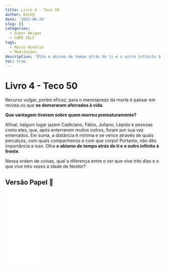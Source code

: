 ```yaml
---
title: Livro 4 - Teco 50
author: Keik@
date: '2022-06-24'
slug: []
categories:
  - Super Amigos
  - CORE SELF
tags:
  - Marco Aurélio
  - Meditações
description: 'Olha o abismo de tempo atrás de ti e o outro infinito à frente'
toc: true
---
```


# Livro 4 - Teco 50

Recurso vulgar, porém eficaz, para o menosprezo da morte é passar em revista os que **se demoraram aferrados à vida**. 

**Que vantagem tiveram sobre quem morreu prematuramente?** 

Afinal, nalgum lugar jazem Cadiciano, Fábio, Juliano, Lépido e pessoas como eles, que, após enterrarem muitos outros, foram por sua vez enterrados. Em suma, a distância é mínima e se vence através de quais percalços, com quais companheiros e com que corpo! Portanto, não dês importância a isso. Olha **o abismo de tempo atrás de ti e o outro infinito à frente**. 

Nessa ordem de coisas, qual a diferença entre o ser que vive três dias e o que vive três vezes a idade de Nestor?

## Versão Papel :book:
<iframe style="width:120px;height:240px;" marginwidth="0" marginheight="0" scrolling="no" frameborder="0" src="//ws-na.amazon-adsystem.com/widgets/q?ServiceVersion=20070822&OneJS=1&Operation=GetAdHtml&MarketPlace=BR&source=ss&ref=as_ss_li_til&ad_type=product_link&tracking_id=mundodekeika-20&language=pt_BR&marketplace=amazon&region=BR&placement=B092FVY4BB&asins=B092FVY4BB&linkId=37c5ec14221f61f811029aa88b520891&show_border=true&link_opens_in_new_window=true"></iframe>